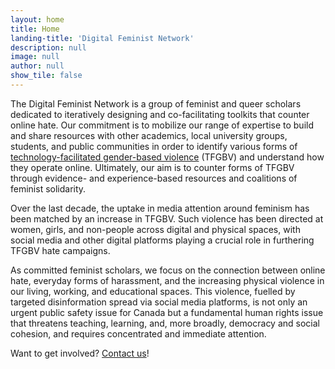 ```yaml
---
layout: home
title: Home
landing-title: 'Digital Feminist Network'
description: null
image: null
author: null
show_tile: false
---
```


The Digital Feminist Network is a group of feminist and queer scholars dedicated to iteratively designing and co-facilitating toolkits that counter online hate. Our commitment is to mobilize our range of expertise to build and share resources with other academics, local university groups, students, and public communities in order to identify various forms of [technology-facilitated gender-based violence](https://www.unwomen.org/en/what-we-do/ending-violence-against-women/faqs/tech-facilitated-gender-based-violence#:~:text=Technology%2Dfacilitated%20gender%2Dbased%20violence,or%20economic%20harm%20or%20other) (TFGBV) and understand how they operate online. Ultimately, our aim is to counter forms of TFGBV through evidence- and experience-based resources and coalitions of feminist solidarity.

Over the last decade, the uptake in media attention around feminism has been matched by an increase in TFGBV. Such violence has been directed at women, girls, and non-people across digital and physical spaces, with social media and other digital platforms playing a crucial role in furthering TFGBV hate campaigns.

As committed feminist scholars, we focus on the connection between online hate, everyday forms of harassment, and the increasing physical violence in our living, working, and educational spaces. This violence, fuelled by targeted disinformation spread via social media platforms, is not only an urgent public safety issue for Canada but a fundamental human rights issue that threatens teaching, learning, and, more broadly, democracy and social cohesion, and requires concentrated and immediate attention.

Want to get involved? [Contact us](https://docs.google.com/forms/d/1NEHigdtIRAsDQq2LfZywUY8KXWCdj46J5HpZThPJ8jk/viewform?edit_requested=true)!
